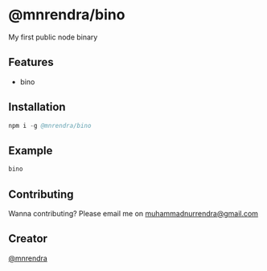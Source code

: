 # @mnrendra/bino
My first public node binary

## Features
* bino

## Installation
```s
npm i -g @mnrendra/bino
```

## Example
```c
bino
```

## Contributing
Wanna contributing? Please email me on [muhammadnurrendra@gmail.com](mailto:muhammadnurrendra@gmail.com)

## Creator
[@mnrendra](https://github.com/mnrendra)
